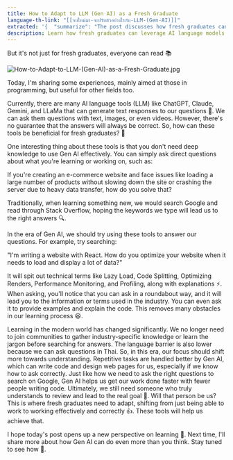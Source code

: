 ```yaml
---
title: How to Adapt to LLM (Gen AI) as a Fresh Graduate
language-th-link: "[[จบใหม่มา-จะปรับตัวอย่างไรกับ-LLM-(Gen-AI)]]"
extracted: '{  "summarize": "The post discusses how fresh graduates can adapt to using Large Language Models (LLM) or Gen AI tools to aid in their learning and work. These tools can provide answers to technical questions, explain industry terms, and even write code. By leveraging Gen AI, fresh graduates can shift their focus from repetitive tasks to understanding and working effectively.",  "keywords": ["Gen AI", "LLM", "fresh graduates", "learning", "programming", "language tools", "ChatGPT"]}'
description: Learn how fresh graduates can leverage AI language models (LLMs) like ChatGPT for career development, focusing on practical applications in programming and other fields while maintaining critical thinking and understanding of core concepts.
---
```


But it's not just for fresh graduates, everyone can read 📚

![How-to-Adapt-to-LLM-(Gen-AI)-as-a-Fresh-Graduate.jpg](How-to-Adapt-to-LLM-(Gen-AI)-as-a-Fresh-Graduate.jpg)

Today, I'm sharing some experiences, mainly aimed at those in programming, but useful for other fields too.

Currently, there are many AI language tools (LLM) like ChatGPT, Claude, Gemini, and LLaMa that can generate text responses to our questions 💬. We can ask them questions with text, images, or even videos. However, there's no guarantee that the answers will always be correct. So, how can these tools be beneficial for fresh graduates? 🤔

One interesting thing about these tools is that you don't need deep knowledge to use Gen AI effectively. You can simply ask direct questions about what you're learning or working on, such as:

If you're creating an e-commerce website and face issues like loading a large number of products without slowing down the site or crashing the server due to heavy data transfer, how do you solve that?

Traditionally, when learning something new, we would search Google and read through Stack Overflow, hoping the keywords we type will lead us to the right answers 🔍.

In the era of Gen AI, we should try using these tools to answer our questions. For example, try searching:

"I'm writing a website with React. How do you optimize your website when it needs to load and display a lot of data?"

It will spit out technical terms like Lazy Load, Code Splitting, Optimizing Renders, Performance Monitoring, and Profiling, along with explanations ⚡️. When asking, you'll notice that you can ask in a roundabout way, and it will lead you to the information or terms used in the industry. You can even ask it to provide examples and explain the code. This removes many obstacles in our learning process 😆.

Learning in the modern world has changed significantly. We no longer need to join communities to gather industry-specific knowledge or learn the jargon before searching for answers. The language barrier is also lower because we can ask questions in Thai. So, in this era, our focus should shift more towards understanding. Repetitive tasks are handled better by Gen AI, which can write code and design web pages for us, especially if we know how to ask correctly. Just like how we need to ask the right questions to search on Google, Gen AI helps us get our work done faster with fewer people writing code. Ultimately, we still need someone who truly understands to review and lead to the real goal 🎯. Will that person be us? This is where fresh graduates need to adapt, shifting from just being able to work to working effectively and correctly 👍. These tools will help us achieve that.

I hope today's post opens up a new perspective on learning 🌟. Next time, I'll share more about how Gen AI can do even more than you think. Stay tuned to see how 🔮.